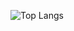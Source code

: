 
  ![Top Langs](https://github-readme-stats.vercel.app/api/top-langs/?username=Eranmonnie&hide=Assembly,Php,Blade,Html,Shell,Css,Batchfile,Scilab&layout=compact&theme=dark&langs_count=9&bg_color=042249&border_color=042249&text_color=ffffff&border_radius=20.5)
  




